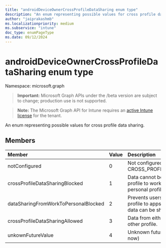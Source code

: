 ```yaml
---
title: "androidDeviceOwnerCrossProfileDataSharing enum type"
description: "An enum representing possible values for cross profile data sharing."
author: "jaiprakashmb"
ms.localizationpriority: medium
ms.subservice: "intune"
doc_type: enumPageType
ms.date: 09/12/2024
---
```


# androidDeviceOwnerCrossProfileDataSharing enum type

Namespace: microsoft.graph

> **Important:** Microsoft Graph APIs under the /beta version are subject to change; production use is not supported.

> **Note:** The Microsoft Graph API for Intune requires an [active Intune license](https://go.microsoft.com/fwlink/?linkid=839381) for the tenant.

An enum representing possible values for cross profile data sharing.

## Members
|Member|Value|Description|
|:---|:---|:---|
|notConfigured|0|Not configured; this value defaults to CROSS_PROFILE_DATA_SHARING_UNSPECIFIED.|
|crossProfileDataSharingBlocked|1|Data cannot be shared from both the personal profile to work profile and the work profile to the personal profile.|
|dataSharingFromWorkToPersonalBlocked|2|Prevents users from sharing data from the work profile to apps in the personal profile. Personal data can be shared with work apps.|
|crossProfileDataSharingAllowed|3|Data from either profile can be shared with the other profile.|
|unkownFutureValue|4|Unknown future value (reserved, not used right now)|
